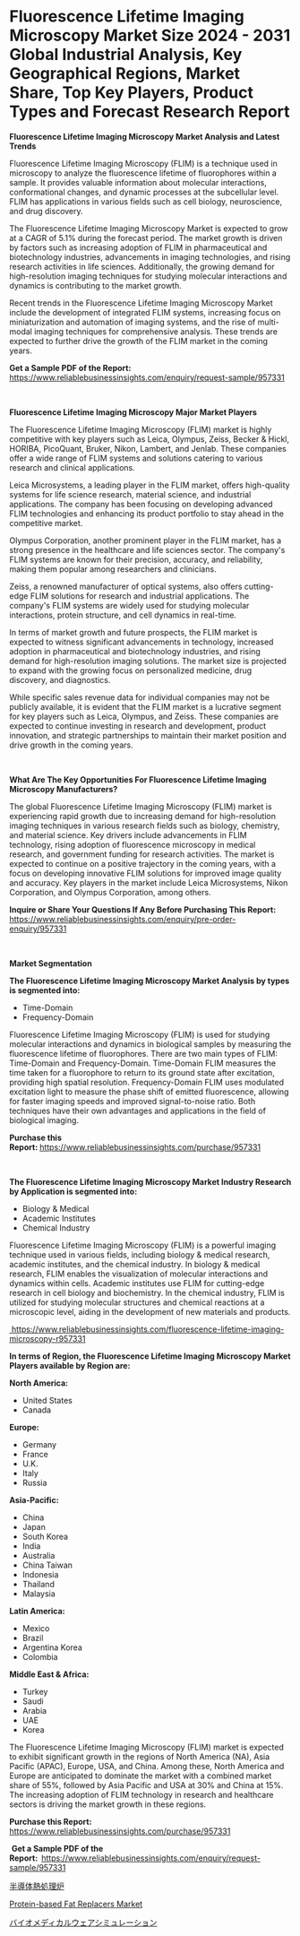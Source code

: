 <p><h1>Fluorescence Lifetime Imaging Microscopy Market Size 2024 - 2031 Global Industrial Analysis, Key Geographical Regions, Market Share, Top Key Players, Product Types and Forecast Research Report</h1></p><p><strong>Fluorescence Lifetime Imaging Microscopy Market Analysis and Latest Trends</strong></p>
<p><p>Fluorescence Lifetime Imaging Microscopy (FLIM) is a technique used in microscopy to analyze the fluorescence lifetime of fluorophores within a sample. It provides valuable information about molecular interactions, conformational changes, and dynamic processes at the subcellular level. FLIM has applications in various fields such as cell biology, neuroscience, and drug discovery.</p><p>The Fluorescence Lifetime Imaging Microscopy Market is expected to grow at a CAGR of 5.1% during the forecast period. The market growth is driven by factors such as increasing adoption of FLIM in pharmaceutical and biotechnology industries, advancements in imaging technologies, and rising research activities in life sciences. Additionally, the growing demand for high-resolution imaging techniques for studying molecular interactions and dynamics is contributing to the market growth.</p><p>Recent trends in the Fluorescence Lifetime Imaging Microscopy Market include the development of integrated FLIM systems, increasing focus on miniaturization and automation of imaging systems, and the rise of multi-modal imaging techniques for comprehensive analysis. These trends are expected to further drive the growth of the FLIM market in the coming years.</p></p>
<p><strong>Get a Sample PDF of the Report:&nbsp;</strong> <a href="https://www.reliablebusinessinsights.com/enquiry/request-sample/957331">https://www.reliablebusinessinsights.com/enquiry/request-sample/957331</a></p>
<p>&nbsp;</p>
<p><strong>Fluorescence Lifetime Imaging Microscopy Major Market Players</strong></p>
<p><p>The Fluorescence Lifetime Imaging Microscopy (FLIM) market is highly competitive with key players such as Leica, Olympus, Zeiss, Becker & Hickl, HORIBA, PicoQuant, Bruker, Nikon, Lambert, and Jenlab. These companies offer a wide range of FLIM systems and solutions catering to various research and clinical applications.</p><p>Leica Microsystems, a leading player in the FLIM market, offers high-quality systems for life science research, material science, and industrial applications. The company has been focusing on developing advanced FLIM technologies and enhancing its product portfolio to stay ahead in the competitive market.</p><p>Olympus Corporation, another prominent player in the FLIM market, has a strong presence in the healthcare and life sciences sector. The company's FLIM systems are known for their precision, accuracy, and reliability, making them popular among researchers and clinicians.</p><p>Zeiss, a renowned manufacturer of optical systems, also offers cutting-edge FLIM solutions for research and industrial applications. The company's FLIM systems are widely used for studying molecular interactions, protein structure, and cell dynamics in real-time.</p><p>In terms of market growth and future prospects, the FLIM market is expected to witness significant advancements in technology, increased adoption in pharmaceutical and biotechnology industries, and rising demand for high-resolution imaging solutions. The market size is projected to expand with the growing focus on personalized medicine, drug discovery, and diagnostics.</p><p>While specific sales revenue data for individual companies may not be publicly available, it is evident that the FLIM market is a lucrative segment for key players such as Leica, Olympus, and Zeiss. These companies are expected to continue investing in research and development, product innovation, and strategic partnerships to maintain their market position and drive growth in the coming years.</p></p>
<p>&nbsp;</p>
<p><strong>What Are The Key Opportunities For Fluorescence Lifetime Imaging Microscopy Manufacturers?</strong></p>
<p><p>The global Fluorescence Lifetime Imaging Microscopy (FLIM) market is experiencing rapid growth due to increasing demand for high-resolution imaging techniques in various research fields such as biology, chemistry, and material science. Key drivers include advancements in FLIM technology, rising adoption of fluorescence microscopy in medical research, and government funding for research activities. The market is expected to continue on a positive trajectory in the coming years, with a focus on developing innovative FLIM solutions for improved image quality and accuracy. Key players in the market include Leica Microsystems, Nikon Corporation, and Olympus Corporation, among others.</p></p>
<p><strong>Inquire or Share Your Questions If Any Before Purchasing This Report:</strong> <a href="https://www.reliablebusinessinsights.com/enquiry/pre-order-enquiry/957331">https://www.reliablebusinessinsights.com/enquiry/pre-order-enquiry/957331</a></p>
<p>&nbsp;</p>
<p><strong>Market Segmentation</strong></p>
<p><strong>The Fluorescence Lifetime Imaging Microscopy Market Analysis by types is segmented into:</strong></p>
<p><ul><li>Time-Domain</li><li>Frequency-Domain</li></ul></p>
<p><p>Fluorescence Lifetime Imaging Microscopy (FLIM) is used for studying molecular interactions and dynamics in biological samples by measuring the fluorescence lifetime of fluorophores. There are two main types of FLIM: Time-Domain and Frequency-Domain. Time-Domain FLIM measures the time taken for a fluorophore to return to its ground state after excitation, providing high spatial resolution. Frequency-Domain FLIM uses modulated excitation light to measure the phase shift of emitted fluorescence, allowing for faster imaging speeds and improved signal-to-noise ratio. Both techniques have their own advantages and applications in the field of biological imaging.</p></p>
<p><strong>Purchase this Report:&nbsp;</strong><a href="https://www.reliablebusinessinsights.com/purchase/957331">https://www.reliablebusinessinsights.com/purchase/957331</a></p>
<p>&nbsp;</p>
<p><strong>The Fluorescence Lifetime Imaging Microscopy Market Industry Research by Application is segmented into:</strong></p>
<p><ul><li>Biology & Medical</li><li>Academic Institutes</li><li>Chemical Industry</li></ul></p>
<p><p>Fluorescence Lifetime Imaging Microscopy (FLIM) is a powerful imaging technique used in various fields, including biology & medical research, academic institutes, and the chemical industry. In biology & medical research, FLIM enables the visualization of molecular interactions and dynamics within cells. Academic institutes use FLIM for cutting-edge research in cell biology and biochemistry. In the chemical industry, FLIM is utilized for studying molecular structures and chemical reactions at a microscopic level, aiding in the development of new materials and products.</p></p>
<p><a href="https://www.reliablebusinessinsights.com/fluorescence-lifetime-imaging-microscopy-r957331">&nbsp;https://www.reliablebusinessinsights.com/fluorescence-lifetime-imaging-microscopy-r957331</a></p>
<p><strong>In terms of Region, the Fluorescence Lifetime Imaging Microscopy Market Players available by Region are:</strong></p>
<p>
    <p> <strong> North America: </strong>
        <ul>
            <li>United States</li>
            <li>Canada</li>
        </ul>
        </p> 
    <p> <strong> Europe: </strong>
        <ul>
            <li>Germany</li>
            <li>France</li>
            <li>U.K.</li>
            <li>Italy</li>
            <li>Russia</li>
        </ul>
        </p> 
    <p> <strong> Asia-Pacific: </strong>
        <ul>
            <li>China</li>
            <li>Japan</li>
            <li>South Korea</li>
            <li>India</li>
            <li>Australia</li>
            <li>China Taiwan</li>
            <li>Indonesia</li>
            <li>Thailand</li>
            <li>Malaysia</li>
        </ul>
        </p> 
    <p> <strong> Latin America: </strong>
        <ul>
            <li>Mexico</li>
            <li>Brazil</li>
            <li>Argentina Korea</li>
            <li>Colombia</li>
        </ul>
        </p> 
    <p> <strong> Middle East & Africa: </strong>
        <ul>
            <li>Turkey</li>
            <li>Saudi</li>
            <li>Arabia</li>
            <li>UAE</li>
            <li>Korea</li>
        </ul>
    </p>
    </p>
<p><p>The Fluorescence Lifetime Imaging Microscopy (FLIM) market is expected to exhibit significant growth in the regions of North America (NA), Asia Pacific (APAC), Europe, USA, and China. Among these, North America and Europe are anticipated to dominate the market with a combined market share of 55%, followed by Asia Pacific and USA at 30% and China at 15%. The increasing adoption of FLIM technology in research and healthcare sectors is driving the market growth in these regions.</p></p>
<p><strong>Purchase this Report: </strong><a href="https://www.reliablebusinessinsights.com/purchase/957331">https://www.reliablebusinessinsights.com/purchase/957331</a></p>
<p>&nbsp;<strong>Get a Sample PDF of the Report:&nbsp;&nbsp;</strong><a href="https://www.reliablebusinessinsights.com/enquiry/request-sample/957331">https://www.reliablebusinessinsights.com/enquiry/request-sample/957331</a></p>
<p><strong></strong></p>
<p><p><a href="https://github.com/mohamedbakry57/Market-Research-Report-List-4/blob/main/568536090999.md">半導体熱処理炉</a></p><p><a href="https://github.com/HenrietteMills1/Market-Research-Report-List-1/blob/main/protein-based-fat-replacers-market.md">Protein-based Fat Replacers Market</a></p><p><a href="https://github.com/TerrellConn/Market-Research-Report-List-1/blob/main/858349284263.md">バイオメディカルウェアシミュレーション</a></p></p>